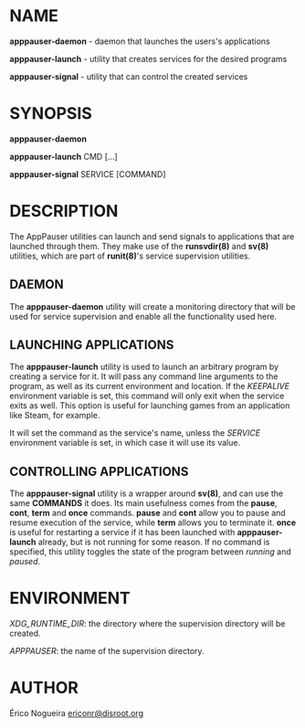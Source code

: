 # NAME

**apppauser-daemon** - daemon that launches the users's applications

**apppauser-launch** - utility that creates services for the desired programs

**apppauser-signal** - utility that can control the created services

# SYNOPSIS

**apppauser-daemon**

**apppauser-launch** CMD [...]

**apppauser-signal** SERVICE [COMMAND]

# DESCRIPTION

The AppPauser utilities can launch and send signals to applications that are
launched through them. They make use of the **runsvdir(8)** and **sv(8)**
utilities, which are part of **runit(8)**'s service supervision utilities.

## DAEMON

The **apppauser-daemon** utility will create a monitoring directory that will be
used for service supervision and enable all the functionality used here.

## LAUNCHING APPLICATIONS

The **apppauser-launch** utility is used to launch an arbitrary program by
creating a service for it. It will pass any command line arguments to the
program, as well as its current environment and location. If the *KEEPALIVE*
environment variable is set, this command will only exit when the service exits
as well. This option is useful for launching games from an application like
Steam, for example.

It will set the command as the service's name, unless the *SERVICE* environment
variable is set, in which case it will use its value.

## CONTROLLING APPLICATIONS

The **apppauser-signal** utility is a wrapper around **sv(8)**, and can use the
same **COMMANDS** it does. Its main usefulness comes from the **pause**,
**cont**, **term** and **once** commands. **pause** and **cont** allow you to
pause and resume execution of the service, while **term** allows you to
terminate it. **once** is useful for restarting a service if it has been
launched with **apppauser-launch** already, but is not running for some reason.
If no command is specified, this utility toggles the state of the program
between *running* and *paused*.

# ENVIRONMENT

*XDG_RUNTIME_DIR*: the directory where the supervision directory will be created.

*APPPAUSER*: the name of the supervision directory.

# AUTHOR

Érico Nogueira <ericonr@disroot.org>
